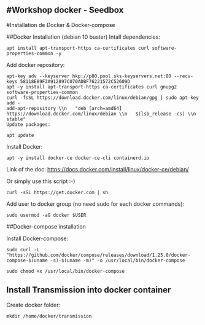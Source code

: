 #Workshop docker - Seedbox
---
#Installation de Docker & Docker-compose

##Docker Installation (debian 10 buster)
Intall dependencies:
```console
apt install apt-transport-https ca-certificates curl software-properties-common -y
```

Add docker repository:
```console
apt-key adv --keyserver hkp://p80.pool.sks-keyservers.net:80 --recv-keys 58118E89F3A912897C070ADBF76221572C52609D
apt -y install apt-transport-https ca-certificates curl gnupg2 software-properties-common
curl -fsSL https://download.docker.com/linux/debian/gpg | sudo apt-key add -
add-apt-repository \\n   "deb [arch=amd64] https://download.docker.com/linux/debian \\n   $(lsb_release -cs) \\n   stable"
Update packages:
```
```console
apt update
```

Install Docker:
```console
apt -y install docker-ce docker-ce-cli containerd.io
```

Link of the doc:
https://docs.docker.com/install/linux/docker-ce/debian/

Or simply use this script :-)
```console
curl -sSL https://get.docker.com | sh
```

Add user to docker group (no need sudo for each docker commands):
```console
sudo usermod -aG docker $USER
```

##Docker-compose installation

Install Docker-compose:
```console
sudo curl -L "https://github.com/docker/compose/releases/download/1.25.0/docker-compose-$(uname -s)-$(uname -m)" -o /usr/local/bin/docker-compose

sudo chmod +x /usr/local/bin/docker-compose
```

## Install Transmission into docker container

Create docker folder:
```console
mkdir /home/docker/transmission
```
